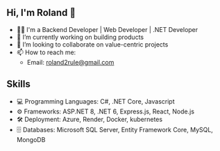 <!--
**rolandexplore93/rolandexplore93** is a ✨ _special_ ✨ repository because its `README.md` (this file) appears on your GitHub profile.

Here are some ideas to get you started:

- 🔭 I’m currently working on ...
- 🌱 I’m currently learning ...
- 👯 I’m looking to collaborate on ...
- 🤔 I’m looking for help with ...
- 💬 Ask me about ...
- 📫 How to reach me: ...
- 😄 Pronouns: ...
- ⚡ Fun fact: ...
-->


## Hi, I'm Roland 👋

- 👨‍💻 I'm a Backend Developer | Web Developer | .NET Developer
- 🔭 I’m currently working on building products
- 🌱 I’m looking to collaborate on value-centric projects
- 📫 How to reach me: 
  - Email: roland2rule@gmail.com

## Skills

- 💻 Programming Languages: C#, .NET Core, Javascript
- ⚙️ Frameworks: ASP.NET 8, .NET  6, Express.js, React, Node.js
- 🛠 Deployment: Azure, Render, Docker, kubernetes
- 🗄️ Databases: Microsoft SQL Server, Entity Framework Core, MySQL, MongoDB
